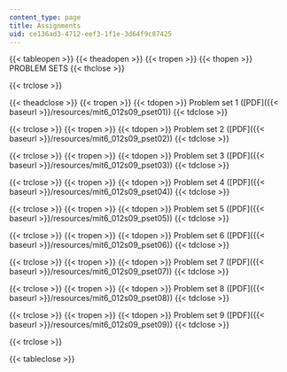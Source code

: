 ```yaml
---
content_type: page
title: Assignments
uid: ce136ad3-4712-eef3-1f1e-3d64f9c87425
---
```


{{< tableopen >}}
{{< theadopen >}}
{{< tropen >}}
{{< thopen >}}
PROBLEM SETS
{{< thclose >}}

{{< trclose >}}

{{< theadclose >}}
{{< tropen >}}
{{< tdopen >}}
Problem set 1 ([PDF]({{< baseurl >}}/resources/mit6_012s09_pset01))
{{< tdclose >}}

{{< trclose >}}
{{< tropen >}}
{{< tdopen >}}
Problem set 2 ([PDF]({{< baseurl >}}/resources/mit6_012s09_pset02))
{{< tdclose >}}

{{< trclose >}}
{{< tropen >}}
{{< tdopen >}}
Problem set 3 ([PDF]({{< baseurl >}}/resources/mit6_012s09_pset03))
{{< tdclose >}}

{{< trclose >}}
{{< tropen >}}
{{< tdopen >}}
Problem set 4 ([PDF]({{< baseurl >}}/resources/mit6_012s09_pset04))
{{< tdclose >}}

{{< trclose >}}
{{< tropen >}}
{{< tdopen >}}
Problem set 5 ([PDF]({{< baseurl >}}/resources/mit6_012s09_pset05))
{{< tdclose >}}

{{< trclose >}}
{{< tropen >}}
{{< tdopen >}}
Problem set 6 ([PDF]({{< baseurl >}}/resources/mit6_012s09_pset06))
{{< tdclose >}}

{{< trclose >}}
{{< tropen >}}
{{< tdopen >}}
Problem set 7 ([PDF]({{< baseurl >}}/resources/mit6_012s09_pset07))
{{< tdclose >}}

{{< trclose >}}
{{< tropen >}}
{{< tdopen >}}
Problem set 8 ([PDF]({{< baseurl >}}/resources/mit6_012s09_pset08))
{{< tdclose >}}

{{< trclose >}}
{{< tropen >}}
{{< tdopen >}}
Problem set 9 ([PDF]({{< baseurl >}}/resources/mit6_012s09_pset09))
{{< tdclose >}}

{{< trclose >}}

{{< tableclose >}}